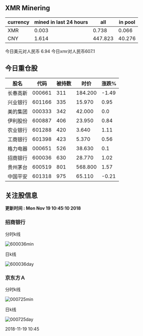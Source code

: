 ## XMR Minering

|currency|mined in last 24 hours|all|in pool|
|---|---|---|---|
|XMR|0.003|0.738|0.066|
|CNY|1.614|447.823|40.276|

今日美元对人民币 6.94	今日xmr对人民币607.1


## 今日重仓股 

|股名|代码|被持数|时价|涨跌%|
|---|---|---|---|---|
|长春高新|000661|311|184.200|-1.49|
|兴业银行|601166|335|15.970|0.95|
|美的集团|000333|342|42.000|0.0|
|伊利股份|600887|406|23.950|0.84|
|农业银行|601288|420|3.640|1.11|
|工商银行|601398|423|5.370|0.56|
|格力电器|000651|526|38.630|0.1|
|招商银行|600036|630|28.770|1.02|
|贵州茅台|600519|801|568.800|1.57|
|中国平安|601318|975|65.110|-0.21|

## 关注股信息
**更新时间 : Mon Nov 19 10:45:10 2018**
### 招商银行 
分时k线

![600036min](http://image.sinajs.cn/newchart/min/n/sh600036.gif)

日k线

![600036day](http://image.sinajs.cn/newchart/daily/n/sh600036.gif)

### 京东方Ａ 
分时k线

![000725min](http://image.sinajs.cn/newchart/min/n/sz000725.gif)

日k线

![000725day](http://image.sinajs.cn/newchart/daily/n/sz000725.gif)

2018-11-19 10:45